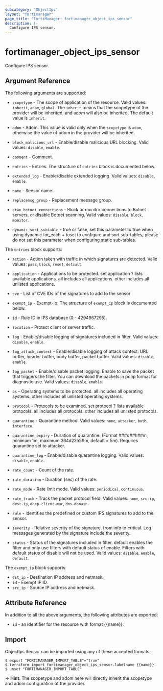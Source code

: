 ```yaml
---
subcategory: "ObjectIps"
layout: "fortimanager"
page_title: "FortiManager: fortimanager_object_ips_sensor"
description: |-
  Configure IPS sensor.
---
```


# fortimanager_object_ips_sensor
Configure IPS sensor.

## Argument Reference


The following arguments are supported:

* `scopetype` - The scope of application of the resource. Valid values: `inherit`, `adom`, `global`. The `inherit` means that the scopetype of the provider will be inherited, and adom will also be inherited. The default value is `inherit`.
* `adom` - Adom. This value is valid only when the `scopetype` is `adom`, otherwise the value of adom in the provider will be inherited.

* `block_malicious_url` - Enable/disable malicious URL blocking. Valid values: `disable`, `enable`.

* `comment` - Comment.
* `entries` - Entries. The structure of `entries` block is documented below.
* `extended_log` - Enable/disable extended logging. Valid values: `disable`, `enable`.

* `name` - Sensor name.
* `replacemsg_group` - Replacement message group.
* `scan_botnet_connections` - Block or monitor connections to Botnet servers, or disable Botnet scanning. Valid values: `disable`, `block`, `monitor`.

* `dynamic_sort_subtable` - true or false, set this parameter to true when using dynamic for_each + toset to configure and sort sub-tables, please do not set this parameter when configuring static sub-tables.

The `entries` block supports:

* `action` - Action taken with traffic in which signatures are detected. Valid values: `pass`, `block`, `reset`, `default`.

* `application` - Applications to be protected. set application ? lists available applications. all includes all applications. other includes all unlisted applications.
* `cve` - List of CVE IDs of the signatures to add to the sensor
* `exempt_ip` - Exempt-Ip. The structure of `exempt_ip` block is documented below.
* `id` - Rule ID in IPS database (0 - 4294967295).
* `location` - Protect client or server traffic.
* `log` - Enable/disable logging of signatures included in filter. Valid values: `disable`, `enable`.

* `log_attack_context` - Enable/disable logging of attack context: URL buffer, header buffer, body buffer, packet buffer. Valid values: `disable`, `enable`.

* `log_packet` - Enable/disable packet logging. Enable to save the packet that triggers the filter. You can download the packets in pcap format for diagnostic use. Valid values: `disable`, `enable`.

* `os` - Operating systems to be protected.  all includes all operating systems. other includes all unlisted operating systems.
* `protocol` - Protocols to be examined. set protocol ? lists available protocols. all includes all protocols. other includes all unlisted protocols.
* `quarantine` - Quarantine method. Valid values: `none`, `attacker`, `both`, `interface`.

* `quarantine_expiry` - Duration of quarantine. (Format ###d##h##m, minimum 1m, maximum 364d23h59m, default = 5m). Requires quarantine set to attacker.
* `quarantine_log` - Enable/disable quarantine logging. Valid values: `disable`, `enable`.

* `rate_count` - Count of the rate.
* `rate_duration` - Duration (sec) of the rate.
* `rate_mode` - Rate limit mode. Valid values: `periodical`, `continuous`.

* `rate_track` - Track the packet protocol field. Valid values: `none`, `src-ip`, `dest-ip`, `dhcp-client-mac`, `dns-domain`.

* `rule` - Identifies the predefined or custom IPS signatures to add to the sensor.
* `severity` - Relative severity of the signature, from info to critical. Log messages generated by the signature include the severity.
* `status` - Status of the signatures included in filter. default enables the filter and only use filters with default status of enable. Filters with default status of disable will not be used. Valid values: `disable`, `enable`, `default`.


The `exempt_ip` block supports:

* `dst_ip` - Destination IP address and netmask.
* `id` - Exempt IP ID.
* `src_ip` - Source IP address and netmask.


## Attribute Reference

In addition to all the above arguments, the following attributes are exported:
* `id` - an identifier for the resource with format {{name}}.

## Import

ObjectIps Sensor can be imported using any of these accepted formats:
```
$ export "FORTIMANAGER_IMPORT_TABLE"="true"
$ terraform import fortimanager_object_ips_sensor.labelname {{name}}
$ unset "FORTIMANAGER_IMPORT_TABLE"
```
-> **Hint:** The scopetype and adom here will directly inherit the scopetype and adom configuration of the provider.
